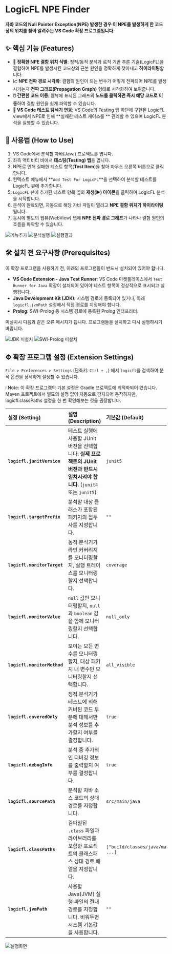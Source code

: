 # LogicFL NPE Finder

**자바 코드의 Null Pointer Exception(NPE) 발생한 경우 이 NPE를 발생하게 한 코드상의 위치를 찾아 알려주는 VS Code 확장 프로그램입니다.**

## ✨ 핵심 기능 (Features)

- **🎯 정확한 NPE 결함 위치 식별**: 정적/동적 분석과 로직 기반 추론 기술(LogicFL)을 결합하여 NPE를 발생시킨 코드상의 근본 원인을 정확하게 찾아내고 **하이라이팅**합니다.
- **📈 NPE 전파 경로 시각화**: 결함의 원인이 되는 변수가 어떻게 전파되어 NPE를 발생시키는지 **전파 그래프(Propagation Graph)** 형태로 시각화하여 보여줍니다. 
- **🖱️ 간편한 코드 이동**: 웹뷰에 표시된 그래프의 **노드를 클릭하면 즉시 해당 코드로 이동**하여 결함 원인을 쉽게 파악할 수 있습니다.
- **🧪 VS Code 테스트 탐색기 연동**: VS Code의 Testing 탭 하단에 구현된 LogicFL view에서 NPE로 인해 **실패한 테스트 케이스를 ** 관리할 수 있으며 LogicFL 분석을 실행할 수 있습니다.

## 🚀 사용법 (How to Use)

1.  VS Code에서 분석할 자바(Java) 프로젝트를 엽니다.
2.  좌측 액티비티 바에서 **테스팅(Testing) 탭**을 엽니다.
3.  NPE로 인해 실패한 테스트 항목(**Test Item**)을 찾아 마우스 오른쪽 버튼으로 클릭합니다.
4.  컨텍스트 메뉴에서 **`Add Test For LogicFL`**을 선택하여 분석할 테스트를 LogicFL 뷰에 추가합니다.
5.  `LogicFL` 뷰에 추가된 테스트 항목 옆의 **재생(▶️) 아이콘**을 클릭하여 LogicFL 분석을 시작합니다.
6.  분석이 완료되면, 자동으로 해당 자바 파일이 열리고 **NPE 결함 위치가 하이라이팅**됩니다.
7.  동시에 별도의 웹뷰(WebView) 탭에 **NPE 전파 경로 그래프**가 나타나 결함 원인의 흐름을 파악할 수 있습니다.
   
![메뉴추가](./images/addviewmenu.png)
![분석실행](./images/addview.png)
![실행결과](./images/result.png)

## 🛠️ 설치 전 요구사항 (Prerequisites)

이 확장 프로그램을 사용하기 전, 아래의 프로그램들이 반드시 설치되어 있어야 합니다.

- **VS Code Extension - Java Test Runner**: VS Code 마켓플레이스에서 `Test Runner for Java` 확장이 설치되어 있어야 테스트 항목이 정상적으로 표시되고 실행됩니다.
- **Java Development Kit (JDK)**: 시스템 경로에 등록되어 있거나, 아래 `logicfl.jvmPath` 설정에서 직접 경로를 지정해야 합니다.
- **Prolog**: SWI-Prolog 등 시스템 경로에 등록된 Prolog 인터프리터.

미설치시 다음과 같은 오류 메시지가 뜹니다. 프로그램들을 설치하고 다시 실행하시기 바랍니다.

![JDK 미설치](./images/jdkuninstall.png)
![SWI-Prolog 미설치](./images/swipluninstall.png)

## ⚙️ 확장 프로그램 설정 (Extension Settings)

`File > Preferences > Settings` (단축키: `Ctrl + ,`) 에서 `logicfl`을 검색하여 분석 옵션을 상세하게 설정할 수 있습니다.

ℹ️ Note: 이 확장 프로그램의 기본 설정은 Gradle 프로젝트에 최적화되어 있습니다. Maven 프로젝트에서 별도의 설정 없이 자동으로 감지되어 동작하지만, logicfl.classPaths 설정을 한 번 확인해보는 것을 권장합니다.

| 설정 (Setting)              | 설명 (Description)                                                                                                                | 기본값 (Default)                   |
| :-------------------------- | :-------------------------------------------------------------------------------------------------------------------------------- | :--------------------------------- |
| **`logicfl.junitVersion`**  | 테스트 실행에 사용할 JUnit 버전을 선택합니다. **실제 프로젝트의 JUnit 버전과 반드시 일치시켜야 합니다.** (`junit4` 또는 `junit5`) | `junit5`                           |
| **`logicfl.targetPrefix`**  | 분석할 대상 클래스가 포함된 패키지의 접두사를 지정합니다.                                                                         | `""`                               |
| **`logicfl.monitorTarget`** | 동적 분석기가 라인 커버리지를 모니터링할지, 실행 트레이스를 모니터링할지 선택합니다.                                              | `coverage`                         |
| **`logicfl.monitorValue`**  | `null` 값만 모니터링할지, `null`과 `boolean` 값을 함께 모니터링할지 선택합니다.                                                   | `null_only`                        |
| **`logicfl.monitorMethod`** | 보이는 모든 변수를 모니터링할지, 대상 패키지 내 변수만 모니터링할지 선택합니다.                                                   | `all_visible`                      |
| **`logicfl.coveredOnly`**   | 정적 분석기가 테스트에 의해 커버된 코드 부분에 대해서만 분석 정보를 추가할지 여부를 결정합니다.                                   | `true`                             |
| **`logicfl.debugInfo`**     | 분석 중 추가적인 디버깅 정보를 출력할지 여부를 결정합니다.                                                                        | `true`                             |
| **`logicfl.sourcePath`**    | 분석할 자바 소스 코드의 상대 경로를 지정합니다.                                                                                   | `src/main/java`                    |
| **`logicfl.classPaths`**    | 컴파일된 `.class` 파일과 라이브러리를 포함한 프로젝트의 클래스패스 상대 경로 배열을 지정합니다.                                   | `["build/classes/java/main", ...]` |
| **`logicfl.jvmPath`**       | 사용할 Java(JVM) 실행 파일의 절대 경로를 지정합니다. 비워두면 시스템 기본값을 사용합니다.                                         | `""`                               |

![설정화면](./images/logicflsettings.png)
